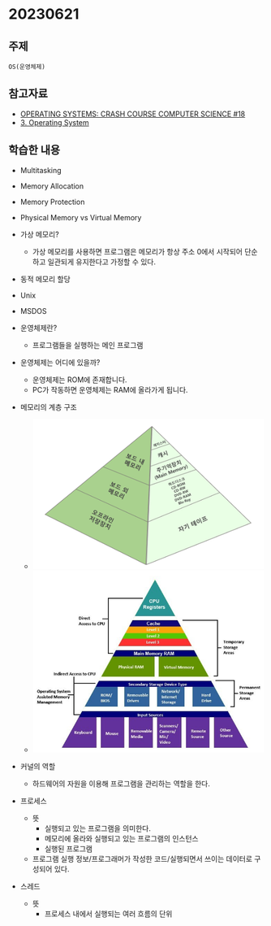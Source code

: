 # 20230621
## 주제
    OS(운영체제)
## 참고자료
- [OPERATING SYSTEMS: CRASH COURSE COMPUTER SCIENCE #18](https://thecrashcourse.com/courses/operating-systems-crash-course-computer-science-18/)
- [3. Operating System](https://github.com/WeareSoft/tech-interview/blob/master/contents/os.md)

## 학습한 내용
- Multitasking
- Memory Allocation
- Memory Protection
- Physical Memory vs Virtual Memory
- 가상 메모리?
    - 가상 메모리를 사용하면 프로그램은 메모리가 항상 주소 0에서 시작되어 단순하고 일관되게 유지한다고 가정할 수 있다. 
- 동적 메모리 할당
- Unix
- MSDOS

- 운영체제란?
    - 프로그램들을 실행하는 메인 프로그램
- 운영체제는 어디에 있을까?
    - 운영체제는 ROM에 존재합니다.
    - PC가 작동하면 운영체제는 RAM에 올라가게 됩니다.
- 메모리의 계층 구조
    - ![memory1](../imgs/memory1.png)
    - ![memory2](../imgs/memory2.jpg)
- 커널의 역할
    - 하드웨어의 자원을 이용해 프로그램을 관리하는 역할을 한다.

- 프로세스
    - 뜻
        - 실행되고 있는 프로그램을 의미한다.
        - 메모리에 올라와 실행되고 있는 프로그램의 인스턴스
        - 실행된 프로그램
    - 프로그램 실행 정보/프로그래머가 작성한 코드/실행되면서 쓰이는 데이터로 구성되어 있다.

- 스레드
    - 뜻
        - 프로세스 내에서 실행되는 여러 흐름의 단위
